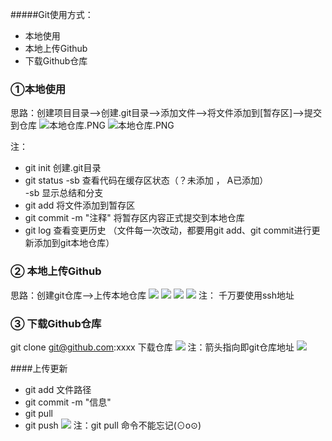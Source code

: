 #####Git使用方式：
* 本地使用
* 本地上传Github
* 下载Github仓库
### ①本地使用
思路：创建项目目录-->创建.git目录-->添加文件-->将文件添加到[暂存区]-->提交到仓库
![本地仓库.PNG](https://upload-images.jianshu.io/upload_images/16155751-2149c22663f09701.PNG?imageMogr2/auto-orient/strip%7CimageView2/2/w/1240)
![本地仓库.PNG](https://upload-images.jianshu.io/upload_images/16155751-0bdd9cea7e5628ac.PNG?imageMogr2/auto-orient/strip%7CimageView2/2/w/1240)

注：
  * git  init   创建.git目录
  * git  status  -sb  查看代码在缓存区状态（？未添加  ， A已添加）  
-sb 显示总结和分支 
  * git  add  将文件添加到暂存区
 *  git commit -m "注释"   将暂存区内容正式提交到本地仓库
* git log 查看变更历史
（文件每一次改动，都要用git add、git commit进行更新添加到git本地仓库）
### ② 本地上传Github
思路：创建git仓库-->上传本地仓库
![](https://upload-images.jianshu.io/upload_images/16155751-7cc7ca18a268295e.png?imageMogr2/auto-orient/strip%7CimageView2/2/w/1240)
![](https://upload-images.jianshu.io/upload_images/16155751-925b07e5dbd3ecc4.png?imageMogr2/auto-orient/strip%7CimageView2/2/w/1240)
![](https://upload-images.jianshu.io/upload_images/16155751-36e90d7a824415a5.png?imageMogr2/auto-orient/strip%7CimageView2/2/w/1240)
![](https://upload-images.jianshu.io/upload_images/16155751-d1200b1fbfa74116.png?imageMogr2/auto-orient/strip%7CimageView2/2/w/1240)
注： 千万要使用ssh地址
### ③ 下载Github仓库
git clone [git@github.com](mailto:git@github.com "null"):xxxx  下载仓库
![](https://upload-images.jianshu.io/upload_images/16155751-15114707d9b54652.png?imageMogr2/auto-orient/strip%7CimageView2/2/w/1240)
注：箭头指向即git仓库地址
![](https://upload-images.jianshu.io/upload_images/16155751-9b0f261a90fcf8d9.png?imageMogr2/auto-orient/strip%7CimageView2/2/w/1240)

####上传更新
- git add 文件路径
- git commit -m "信息"
- git pull 
- git push
![](https://upload-images.jianshu.io/upload_images/16155751-b4a554f9cf542c8a.png?imageMogr2/auto-orient/strip%7CimageView2/2/w/1240)
 注：git pull 命令不能忘记(⊙o⊙)     